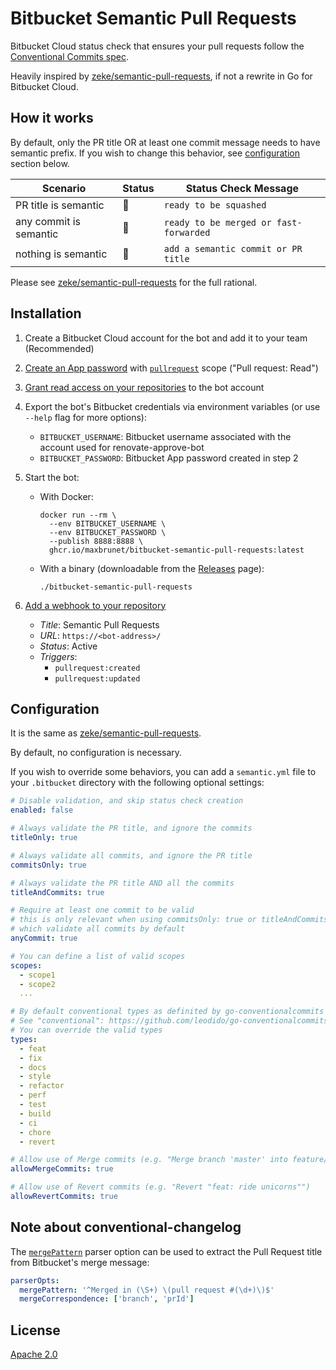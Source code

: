 # Bitbucket Semantic Pull Requests

Bitbucket Cloud status check that ensures your pull requests follow the [Conventional Commits spec](https://conventionalcommits.org/).

Heavily inspired by [zeke/semantic-pull-requests](https://github.com/zeke/semantic-pull-requests), if not a rewrite in Go for Bitbucket Cloud.

## How it works

By default, only the PR title OR at least one commit message needs to have semantic prefix. If you wish to change this
behavior, see [configuration](#configuration) section below.

Scenario | Status | Status Check Message
-------- | ------ | -------
PR title is semantic | 💚 | `ready to be squashed`
any commit is semantic | 💚 | `ready to be merged or fast-forwarded`
nothing is semantic | 💛 | `add a semantic commit or PR title`

Please see [zeke/semantic-pull-requests](https://github.com/zeke/semantic-pull-requests#how-it-works) for the full rational.

## Installation

1. Create a Bitbucket Cloud account for the bot and add it to your team (Recommended)
2. [Create an App password](https://support.atlassian.com/bitbucket-cloud/docs/app-passwords/) with [`pullrequest`](https://developer.atlassian.com/cloud/bitbucket/bitbucket-cloud-rest-api-scopes/#pullrequest) scope ("Pull request: Read")
3. [Grant read access on your repositories](https://support.atlassian.com/bitbucket-cloud/docs/grant-repository-access-to-users-and-groups/) to the bot account
4. Export the bot's Bitbucket credentials via environment variables (or use `--help` flag for more options):
    - `BITBUCKET_USERNAME`: Bitbucket username associated with the account used for renovate-approve-bot
    - `BITBUCKET_PASSWORD`: Bitbucket App password created in step 2
5. Start the bot:

     - With Docker:

       ```shell
       docker run --rm \
         --env BITBUCKET_USERNAME \
         --env BITBUCKET_PASSWORD \
         --publish 8888:8888 \
         ghcr.io/maxbrunet/bitbucket-semantic-pull-requests:latest
       ```

     - With a binary (downloadable from the [Releases](https://github.com/maxbrunet/bitbucket-semantic-pull-requests/releases) page):

       ```shell
       ./bitbucket-semantic-pull-requests
       ```

6. [Add a webhook to your repository](https://support.atlassian.com/bitbucket-cloud/docs/manage-webhooks/#Create-webhooks)

    - *Title*: Semantic Pull Requests
    - *URL*: `https://<bot-address>/`
    - *Status*: Active
    - *Triggers*:
        - `pullrequest:created`
        - `pullrequest:updated`


## Configuration

It is the same as [zeke/semantic-pull-requests](https://github.com/zeke/semantic-pull-requests).

By default, no configuration is necessary.

If you wish to override some behaviors, you can add a `semantic.yml` file to your `.bitbucket` directory with
the following optional settings:

```yml
# Disable validation, and skip status check creation
enabled: false
```

```yml
# Always validate the PR title, and ignore the commits
titleOnly: true
```

```yml
# Always validate all commits, and ignore the PR title
commitsOnly: true
```

```yml
# Always validate the PR title AND all the commits
titleAndCommits: true
```

```yml
# Require at least one commit to be valid
# this is only relevant when using commitsOnly: true or titleAndCommits: true,
# which validate all commits by default
anyCommit: true
```

```yml
# You can define a list of valid scopes
scopes:
  - scope1
  - scope2
  ...
```

```yml
# By default conventional types as definited by go-conventionalcommits are used.
# See "conventional": https://github.com/leodido/go-conventionalcommits#types
# You can override the valid types
types:
  - feat
  - fix
  - docs
  - style
  - refactor
  - perf
  - test
  - build
  - ci
  - chore
  - revert
```

```yml
# Allow use of Merge commits (e.g. "Merge branch 'master' into feature/ride-unicorns")
allowMergeCommits: true
```

```yml
# Allow use of Revert commits (e.g. "Revert "feat: ride unicorns"")
allowRevertCommits: true
```

## Note about conventional-changelog

The [`mergePattern`](https://github.com/conventional-changelog/conventional-changelog/tree/master/packages/conventional-commits-parser#mergepattern) parser option can be used to extract the Pull Request title from Bitbucket's merge message:

```yaml
parserOpts:
  mergePattern: '^Merged in (\S+) \(pull request #(\d+)\)$'
  mergeCorrespondence: ['branch', 'prId']
```

## License

[Apache 2.0](LICENSE)
